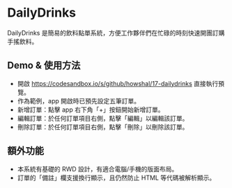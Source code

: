 # DailyDrinks
DailyDrinks 是簡易的飲料點單系統，方便工作夥伴們在忙碌的時刻快速開團訂購手搖飲料。
## Demo & 使用方法
- 開啟 https://codesandbox.io/s/github/howshal/17-dailydrinks 直接執行預覽。
- 作為範例，app 開啟時已預先設定五筆訂單。
- 新增訂單：點擊 app 右下角「+」按鈕開始新增訂單。
- 編輯訂單：於任何訂單項目右側，點擊「編輯」以編輯該訂單。
- 刪除訂單：於任何訂單項目右側，點擊「刪除」以刪除該訂單。

## 額外功能
- 本系統有基礎的 RWD 設計，有適合電腦/手機的版面布局。
- 訂單的「備註」欄支援換行顯示，且仍然防止 HTML 等代碼被解析顯示。
 